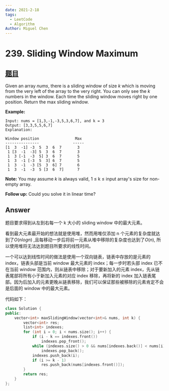 ```yaml
---
date: 2021-2-18
tags: 
  - LeetCode
  - Algorithm
Author: Miguel Chen
---
```

# 239. Sliding Window Maximum

## [题目](https://leetcode.com/problems/sliding-window-maximum/)

Given an array *nums*, there is a sliding window of size *k* which is moving from the very left of the array to the very right. You can only see the *k* numbers in the window. Each time the sliding window moves right by one position. Return the max sliding window.

**Example:**

```
Input: nums = [1,3,-1,-3,5,3,6,7], and k = 3
Output: [3,3,5,5,6,7] 
Explanation: 

Window position                Max
---------------               -----
[1  3  -1] -3  5  3  6  7       3
 1 [3  -1  -3] 5  3  6  7       3
 1  3 [-1  -3  5] 3  6  7       5
 1  3  -1 [-3  5  3] 6  7       5
 1  3  -1  -3 [5  3  6] 7       6
 1  3  -1  -3  5 [3  6  7]      7
```

**Note:** 
You may assume *k* is always valid, 1 ≤ k ≤ input array's size for non-empty array.

**Follow up:**
Could you solve it in linear time?

## Answer

题目要求得到从左到右每一个 k 大小的 sliding window 中的最大元素。

看到最大元素最开始的想法就是使用堆，然而用堆仅添加 n 个元素的复杂度就达到了$O(nlogn)$ ,且每移动一步后将前一元素从堆中移除的复杂度也达到了$O(n)$, 所以使用堆将无法达到题目所要求的线性时间。

一个可以达到线性时间的做法是使用一个双向链表，链表中存放的是元素的index，链表头部是当前 window 最大元素的 index；每一步时若头部 index 已不在当前 window 范围内，则从链表中移除；对于要新加入的元素 index，先从链表尾部将所有小于新加入元素的对应 index 移除，再将新的 index 加入链表尾部。因为后加入的元素更晚从链表移除，我们可以保证那些被移除的元素肯定不会是后面的 window 中的最大元素。

代码如下：

```cpp
class Solution {
public:
    vector<int> maxSlidingWindow(vector<int>& nums, int k) {
        vector<int> res;
        list<int> indexes;
        for (int i = 0; i < nums.size(); i++) {
            if (i - k == indexes.front()) 
                indexes.pop_front();
            while (indexes.size() > 0 && nums[indexes.back()] < nums[i])
                indexes.pop_back();
            indexes.push_back(i);
            if (i >= k - 1) 
                res.push_back(nums[indexes.front()]);
        }
        return res;
    }
};
```

